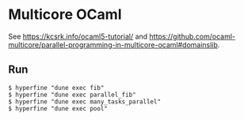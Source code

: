 # Multicore OCaml
See https://kcsrk.info/ocaml5-tutorial/ and https://github.com/ocaml-multicore/parallel-programming-in-multicore-ocaml#domainslib. 

## Run

```
$ hyperfine "dune exec fib"
$ hyperfine "dune exec parallel_fib"
$ hyperfine "dune exec many_tasks_parallel"
$ hyperfine "dune exec pool"
```